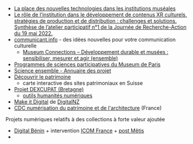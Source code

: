 - [La place des nouvelles technologies dans les institutions muséales](https://www.tourobs.ch/media/5z1jnzuu/cuennet_la-place-des-nouvelles-technologies-dans-les-institutions-mus%C3%A9ales.pdf)
- [Le rôle de l’institution dans le développement de contenus XR culturels, stratégies de production et de distribution : challenges et solutions. Synthèse de l’atelier participatif n°1 de la Journée de Recherche-Action du 19 mai 2022.](https://metis-lab.com/2022/07/19/le-role-de-linstitution-dans-le-developpement-de-contenus-xr-culturels-strategies-de-production-et-de-distribution-challenges-et-solutions-synthese-de-latelier-participatif/)
- [communicant.info](https://communicant.info/) - des idées nouvelles pour votre communication culturelle
	- [Museum Connections – Développement durable et musées : sensibiliser, mesurer et agir (ensemble)](https://communicant.info/museum-connections-developpement-durable-et-musees-sensibiliser-mesurer-et-agir-ensemble)
- [Programmes de sciences participatives du Museum de Paris](https://www.mnhn.fr/fr/participer-a-la-science)
- [Science ensemble - Annuaire des projet](https://www.science-ensemble.org/projets)
- [Découvrir le patrimoine](https://rundgaenge.heimatschutz.ch/fr)
	- carte interactive des sites patrimoniaux en Suisse
- [Projet DEXCUPAT (Bretagne)](https://www.mshb.fr/projets_mshb/dexcupat/7782/)
	- [outils humanités numériques](https://www.mshb.fr/les-plateformes-outils-services)
- [Make it Digital](https://digitalnz.org/make-it-digital) de [DigitalNZ](https://digitalnz.org/)
- [CDC numérisation du patrimoine et de l'architecture](https://www.culture.gouv.fr/Aides-demarches/Appels-a-projets-partenaires/Appel-a-projets-Numerisation-du-patrimoine-et-de-l-architecture) (France)


Projets numériques relatifs à des collections à forte valeur ajoutée
- [Digital Bénin](https://digitalbenin.org/) + intervention [ICOM France](https://www.youtube.com/watch?t=7132&utm_source=linkedin&utm_medium=social&utm_campaign=_Metis_&utm_content=veille&v=7WuT-6EUDuE&feature=youtu.be#sq_h7xxfa7px6&ab_channel=ICOMFrancecomit%C3%A9nationalfran%C3%A7aisdel%27ICOM) + [post Mêtis](https://www.linkedin.com/posts/m%C3%AAtis_translocation-musaeze-museum-activity-6996766046233710592-y1U_?utm_source=share&utm_medium=member_desktop) 
- 
